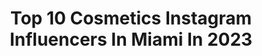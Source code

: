 ---
title: Top 10 Cosmetics Instagram Influencers In Miami In 2023
description: >-
  Find top cosmetics Instagram influencers in Miami in 2023. Most popular hashtags: #miami #beauty #cosmetics #makeup.
platform: Instagram
hits: 75
text_top: See the top-rated Instagram profiles on inBeat.
text_bottom: Our database aggregates 75 Instagram influencers like this in Miami, United States for you to contact.
profiles:
  - username: "classyjenn_"
    fullname: >-
      CEO Of @ClassyJennCosmetics
    bio: >-
      Singer 🎤 | Model 📸 | MUA 💄| YouTuber | SC: ClassyJenn4 | Bookings & Features: ClassyJennCosmetics@Gmail.Com @classyjenncosmetics 💋
    location: "United States"
    followers: 94513
    engagement: 111
    commentsToLikes: 0.033380
    id: ck0tt00ok0kae0i19lzj8bm73
    verified: false
    hashtags: ""
  - username: "jpatrickstudio"
    fullname: >-
      J. Patrick | Makeup
    bio: >-
      Represented by See Management Makeup / Content Creator #makeupbyjpatrick #jpatrick
    location: "United States"
    followers: 16410
    engagement: 156
    commentsToLikes: 0.065957
    id: ck5zn8x4lo03x0i14cie28vft
    verified: false
    hashtags: "#makeupartist, #tan, #hair, #editorial"
  - username: "davidbenolielphotography"
    fullname: >-
      David Benoliel
    bio: >-
      
    location: "United States"
    followers: 39101
    engagement: 156
    commentsToLikes: 0.018838
    id: ck5zn9nd0o1bt0i14vcqzfp4g
    verified: false
    hashtags: "#photography, #makeup, #cover, #model"
  - username: "bigbankmedia"
    fullname: >-
      BIG BANK
    bio: >-
      🎥 @bbsthemagazine 🏦 @bigbankstudios 👇 @bigbankkaid 📧 Instagram@bigbankstudios.com
    location: "United States"
    followers: 170926
    engagement: 18
    commentsToLikes: 0.026544
    id: ckaot3ogou8m30i782c0p7el5
    verified: false
    hashtags: "#gadget, #dejalopisao, #challenge, #bhfyp"
  - username: "coopaloop28"
    fullname: >-
      Garrett Cooper
    bio: >-
      Miami Marlins Former Auburn Tiger Manhattan Beach, CA | Miami, FL
    location: "United States"
    followers: 10909
    engagement: 898
    commentsToLikes: 0.030221
    id: ck5c3higczc790i1191hiksvm
    verified: true
    hashtags: "#brickell, #bottomfeeders, #juntosmiami, #cosmetic"
  - username: "drjanellevega"
    fullname: >-
      Dr. Janelle Vega
    bio: >-
      Board-certified Dermatologist Co-founder: @mybialife Cosmetic dermatologist & #skincare mentor. Miami, Fl 🔆. Family business @mayoralderm
    location: "United States"
    followers: 124346
    engagement: 104
    commentsToLikes: 0.059497
    id: ck5q7hbg71kd00i11f3hzpjz7
    verified: true
    hashtags: "#tweakments, #miami, #skincare, #filler"
  - username: "arviv_aesthetics"
    fullname: >-
      Arviv Medical Aesthetics
    bio: >-
      Miami | Tampa 💉🩺 Dr. Tali Arviv, MD, Board Certified Internal Medicine, Specializes in Cosmetic Dermatology 📲TEXT M 305.215.5171 | T 813.919.5801
    location: "United States"
    followers: 42536
    engagement: 115
    commentsToLikes: 0.004197
    id: ck6ubvlrdbyo90j712m64rnr6
    verified: false
    hashtags: "#injectables, #tampa, #antiaging, #jawlinefiller"
  - username: "miamonroeofficial"
    fullname: >-
      Mia Monroe 💋💄
    bio: >-
      CEO @lil_ms.monroe Vh1 Cartel Crew cast member 🤩 📺 @vh1 @cartelcrew
    location: "United States"
    followers: 25009
    engagement: 82
    commentsToLikes: 0.031301
    id: ck5bu77unh9z00i11alw173yn
    verified: false
    hashtags: "#miamonroebrand, #luxury, #beauty, #lilmsmonroe"
  - username: "alisonbowles"
    fullname: >-
      Alison Kay Bowles
    bio: >-
      📍 Miami ⇄ NYC NY| @nymmg PNW| @musemanagement CEO @uprisemarketing.co Esther 4:14 All my links 💗⬇️
    location: "United States"
    followers: 349061
    engagement: 275
    commentsToLikes: 0.030283
    id: ck0tvo5uuc43c0i19kuu07ylx
    verified: false
    hashtags: "#nycinfluencer, #nyfw, #miamimodel, #fashionweek"
  - username: "bridgetzglam"
    fullname: >-
      BRIDGET MARTINEZ🦋
    bio: >-
      MUA|HAIR💄👸 LA🌴|🍊C ▪️Mobile 🚘✈🚢 📩bridgetmartinezmakeup@gmail.com
    location: "United States"
    followers: 58069
    engagement: 65
    commentsToLikes: 0.104625
    id: ck5heik6st33p0i11wr7zftrm
    verified: false
    hashtags: "#slay, #makeup, #ocmua, #latina"
---